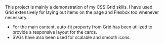 This project is mainly a demonstration of my CSS Grid skills. I have used
Grid extensively for laying out items on the page and Flexbox too whenever 
necessary. 

- For the main content, auto-fit property from Grid has been utilized to provide
a responsive layout for the cards. 
- SVGs have also been used for scalable and smooth icons. 